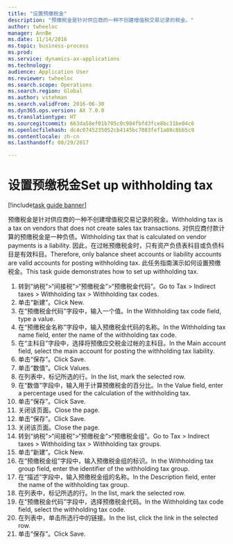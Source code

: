 ```yaml
--- 
title: "设置预缴税金"
description: "预缴税金是针对供应商的一种不创建增值税交易记录的税金。"
author: twheeloc
manager: AnnBe
ms.date: 11/14/2016
ms.topic: business-process
ms.prod: 
ms.service: dynamics-ax-applications
ms.technology: 
audience: Application User
ms.reviewer: twheeloc
ms.search.scope: Operations
ms.search.region: Global
ms.author: vstehman
ms.search.validFrom: 2016-06-30
ms.dyn365.ops.version: AX 7.0.0
ms.translationtype: HT
ms.sourcegitcommit: 663da58ef01b705c0c984fbfd3fce8bc31be04c6
ms.openlocfilehash: dc4c0745235052cb4145bc7083fef1a88c8bb5c9
ms.contentlocale: zh-cn
ms.lasthandoff: 08/29/2017

---
```

# <a name="set-up-withholding-tax"></a><span data-ttu-id="4e85e-103">设置预缴税金</span><span class="sxs-lookup"><span data-stu-id="4e85e-103">Set up withholding tax</span></span>

[!include[task guide banner](../../includes/task-guide-banner.md)]

<span data-ttu-id="4e85e-104">预缴税金是针对供应商的一种不创建增值税交易记录的税金。</span><span class="sxs-lookup"><span data-stu-id="4e85e-104">Withholding tax is a tax on vendors that does not create sales tax transactions.</span></span> <span data-ttu-id="4e85e-105">对供应商付款计算的预缴税金是一种负债。</span><span class="sxs-lookup"><span data-stu-id="4e85e-105">Withholding tax that is calculated on vendor payments is a liability.</span></span> <span data-ttu-id="4e85e-106">因此，在过帐预缴税金时，只有资产负债表科目或负债科目是有效科目。</span><span class="sxs-lookup"><span data-stu-id="4e85e-106">Therefore, only balance sheet accounts or liability accounts are valid accounts for posting withholding tax.</span></span> <span data-ttu-id="4e85e-107">此任务指南演示如何设置预缴税金。</span><span class="sxs-lookup"><span data-stu-id="4e85e-107">This task guide demonstrates how to set up withholding tax.</span></span>

1. <span data-ttu-id="4e85e-108">转到“纳税”>“间接税”>“预缴税金”>“预缴税金代码”。</span><span class="sxs-lookup"><span data-stu-id="4e85e-108">Go to Tax > Indirect taxes > Withholding tax > Withholding tax codes.</span></span>
2. <span data-ttu-id="4e85e-109">单击“新建”。</span><span class="sxs-lookup"><span data-stu-id="4e85e-109">Click New.</span></span>
3. <span data-ttu-id="4e85e-110">在“预缴税金代码”字段中，输入一个值。</span><span class="sxs-lookup"><span data-stu-id="4e85e-110">In the Withholding tax code field, type a value.</span></span>
4. <span data-ttu-id="4e85e-111">在“预缴税金名称”字段中，输入预缴税金代码的名称。</span><span class="sxs-lookup"><span data-stu-id="4e85e-111">In the Withholding tax name field, enter the name of the withholding tax code.</span></span>
5. <span data-ttu-id="4e85e-112">在“主科目”字段中，选择将预缴应交税金过帐的主科目。</span><span class="sxs-lookup"><span data-stu-id="4e85e-112">In the Main account field, select the main account for posting the withholding tax liability.</span></span>
6. <span data-ttu-id="4e85e-113">单击“保存”。</span><span class="sxs-lookup"><span data-stu-id="4e85e-113">Click Save.</span></span>
7. <span data-ttu-id="4e85e-114">单击“数值”。</span><span class="sxs-lookup"><span data-stu-id="4e85e-114">Click Values.</span></span>
8. <span data-ttu-id="4e85e-115">在列表中，标记所选的行。</span><span class="sxs-lookup"><span data-stu-id="4e85e-115">In the list, mark the selected row.</span></span>
9. <span data-ttu-id="4e85e-116">在“数值”字段中，输入用于计算预缴税金的百分比。</span><span class="sxs-lookup"><span data-stu-id="4e85e-116">In the Value field, enter a percentage used for the calculation of the withholding tax.</span></span>
10. <span data-ttu-id="4e85e-117">单击“保存”。</span><span class="sxs-lookup"><span data-stu-id="4e85e-117">Click Save.</span></span>
11. <span data-ttu-id="4e85e-118">关闭该页面。</span><span class="sxs-lookup"><span data-stu-id="4e85e-118">Close the page.</span></span>
12. <span data-ttu-id="4e85e-119">单击“保存”。</span><span class="sxs-lookup"><span data-stu-id="4e85e-119">Click Save.</span></span>
13. <span data-ttu-id="4e85e-120">关闭该页面。</span><span class="sxs-lookup"><span data-stu-id="4e85e-120">Close the page.</span></span>
14. <span data-ttu-id="4e85e-121">转到“纳税”>“间接税”>“预缴税金”>“预缴税金组”。</span><span class="sxs-lookup"><span data-stu-id="4e85e-121">Go to Tax > Indirect taxes > Withholding tax > Withholding tax groups.</span></span>
15. <span data-ttu-id="4e85e-122">单击“新建”。</span><span class="sxs-lookup"><span data-stu-id="4e85e-122">Click New.</span></span>
16. <span data-ttu-id="4e85e-123">在“预缴税金组”字段中，输入预缴税金组的标识。</span><span class="sxs-lookup"><span data-stu-id="4e85e-123">In the Withholding tax group field, enter the identifier of the withholding tax group.</span></span>
17. <span data-ttu-id="4e85e-124">在“描述”字段中，输入预缴税金组的名称。</span><span class="sxs-lookup"><span data-stu-id="4e85e-124">In the Description field, enter the name of the withholding tax group.</span></span>
18. <span data-ttu-id="4e85e-125">在列表中，标记所选的行。</span><span class="sxs-lookup"><span data-stu-id="4e85e-125">In the list, mark the selected row.</span></span>
19. <span data-ttu-id="4e85e-126">在“预缴税金代码”字段中，选择预缴税金代码。</span><span class="sxs-lookup"><span data-stu-id="4e85e-126">In the Withholding tax code field, select the withholding tax code.</span></span>
20. <span data-ttu-id="4e85e-127">在列表中，单击所选行中的链接。</span><span class="sxs-lookup"><span data-stu-id="4e85e-127">In the list, click the link in the selected row.</span></span>
21. <span data-ttu-id="4e85e-128">单击“保存”。</span><span class="sxs-lookup"><span data-stu-id="4e85e-128">Click Save.</span></span>


